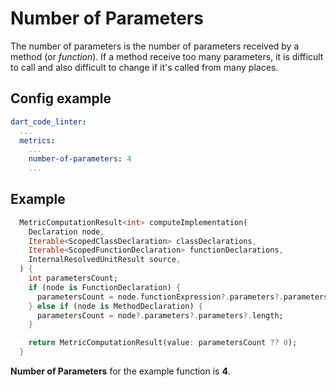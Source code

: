# Number of Parameters
The number of parameters is the number of parameters received by a method (or <i>function</i>). If a method receive too many parameters, it is difficult to call and also difficult to change if it's called from many places.

## Config example
```yaml
dart_code_linter:
  ...
  metrics:
    ...
    number-of-parameters: 4
    ...
```
## Example
```dart
  MetricComputationResult<int> computeImplementation(
    Declaration node,
    Iterable<ScopedClassDeclaration> classDeclarations,
    Iterable<ScopedFunctionDeclaration> functionDeclarations,
    InternalResolvedUnitResult source,
  ) {
    int parametersCount;
    if (node is FunctionDeclaration) {
      parametersCount = node.functionExpression?.parameters?.parameters?.length;
    } else if (node is MethodDeclaration) {
      parametersCount = node?.parameters?.parameters?.length;
    }

    return MetricComputationResult(value: parametersCount ?? 0);
  }
```
**Number of Parameters** for the example function is **4**.

